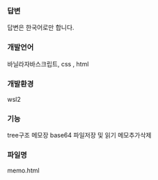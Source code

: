 ### 답변

답변은 한국어로만 합니다.

### 개발언어

바닐라자바스크립트, css , html

### 개발환경

wsl2

### 기능

tree구조
메모장
base64 파일저장 및 읽기
메모추가삭제


### 파일명
memo.html
